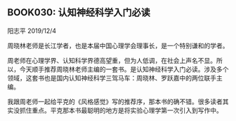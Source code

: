 







## BOOK030: 认知神经科学入门必读

阳志平 2019/12/4

周晓林老师是长江学者，也是本届中国心理学会理事长，是一个特别谦和的学者。

周老师在心理学界、认知科学界德高望重，但为人低调，在社会上声名不显。所以，今天顺手推荐周晓林老师主编的一套书。是认知神经科学入门必读。涉及多个领域，这套书也是国内认知神经科学三驾马车：周晓林、罗跃嘉中的两位联手主编。

我跟周老师一起给平克的《风格感觉》写的推荐序，那本书的确不错。很多读者其实没抓住重点。平克那本书最聪明的地方是将实验心理学第一次引入到写作中。

